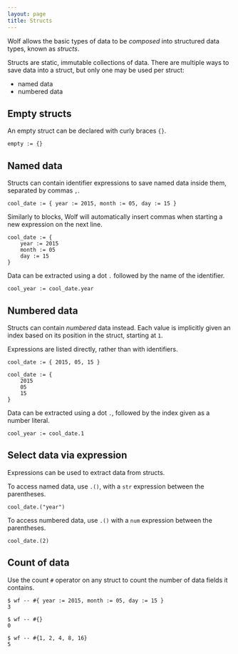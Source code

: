 ```yaml
---
layout: page
title: Structs
---
```


Wolf allows the basic types of data to be *composed* into structured data types,
known as *structs*.

Structs are static, immutable collections of data. There are multiple ways to
save data into a struct, but only one may be used per struct:

- named data
- numbered data

## Empty structs

An empty struct can be declared with curly braces `{}`.

```
empty := {}
```

## Named data

Structs can contain identifier expressions to save named data inside them,
separated by commas `,`.

```
cool_date := { year := 2015, month := 05, day := 15 }
```

Similarly to blocks, Wolf will automatically insert commas when starting a new
expression on the next line.

```
cool_date := {
	year := 2015
	month := 05
	day := 15
}
```

Data can be extracted using a dot `.` followed by the name of the identifier.

```
cool_year := cool_date.year
```

## Numbered data

Structs can contain *numbered* data
instead. Each value is implicitly given an index based on its position in the
struct, starting at `1`.

Expressions are listed directly, rather than with identifiers.


```
cool_date := { 2015, 05, 15 }

cool_date := {
	2015
	05
	15
}
```

Data can be extracted using a dot `.`, followed by the index given as a number
literal.

```
cool_year := cool_date.1
```

## Select data via expression

Expressions can be used to extract data from structs.

To access named data, use `.()`, with a `str` expression between the
parentheses.

```
cool_date.("year")
```

To access numbered data, use `.()` with a `num`
expression between the parentheses.

```
cool_date.(2)
```

## Count of data

Use the count `#` operator on any struct to count the number of data fields it
contains.

```
$ wf -- #{ year := 2015, month := 05, day := 15 }
3

$ wf -- #{}
0

$ wf -- #{1, 2, 4, 8, 16}
5
```